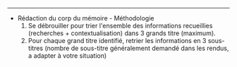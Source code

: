 


--------------------------------

- Rédaction du corp du mémoire - Méthodologie
  1. Se débrouiller pour trier l'ensemble des informations recueillies (recherches + contextualisation) dans 3 grands titre (maximum).
  2. Pour chaque grand titre identifié, retrier les informations en 3 sous-titres (nombre de sous-titre généralement demandé dans les rendus, a adapter à votre situation)